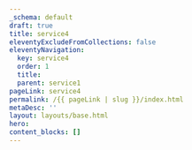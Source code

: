 ```yaml
---
_schema: default
draft: true
title: service4
eleventyExcludeFromCollections: false
eleventyNavigation:
  key: service4
  order: 1
  title:
  parent: service1
pageLink: service4
permalink: /{{ pageLink | slug }}/index.html
metaDesc: ''
layout: layouts/base.html
hero:
content_blocks: []
---
```

